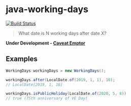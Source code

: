 # java-working-days

[![Build Status](https://travis-ci.org/mrwilson/java-working-days.svg?branch=master)](https://travis-ci.org/mrwilson/java-working-days)

> What date is N working days after date X?

**Under Development - [Caveat Emptor](https://en.wikipedia.org/wiki/Caveat_emptor)**

## Examples

```java
WorkingDays workingDays = new WorkingDays();

workingDays.after(LocalDate.of(2019, 1, 1), 10);
// LocalDate[2019, 1, 16]

workingDays.isPublicHoliday(LocalDate.of(2020, 5, 8))
// true (75th anniversary of VE Day)
```
